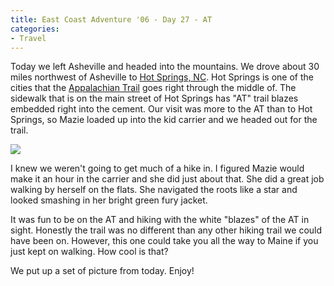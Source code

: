 ```yaml
---
title: East Coast Adventure '06 - Day 27 - AT
categories:
- Travel
---
```


Today we left Asheville and headed into the mountains. We drove about 30 miles northwest of Asheville to [Hot Springs, NC](http://www.hotspringsnc.org/). Hot Springs is one of the cities that the [Appalachian Trail](http://www.appalachiantrail.org/) goes right through the middle of. The sidewalk that is on the main street of Hot Springs has "AT" trail blazes embedded right into the cement. Our visit was more to the AT than to Hot Springs, so Mazie loaded up into the kid carrier and we headed out for the trail.

![](/nGallery/photos/62/1892/600x400.aspx)

I knew we weren't going to get much of a hike in. I figured Mazie would make it an hour in the carrier and she did just about that. She did a great job walking by herself on the flats. She navigated the roots like a star and looked smashing in her bright green fury jacket.

It was fun to be on the AT and hiking with the white "blazes" of the AT in sight. Honestly the trail was no different than any other hiking trail we could have been on. However, this one could take you all the way to Maine if you just kept on walking. How cool is that?

We put up a set of picture from today. Enjoy!
